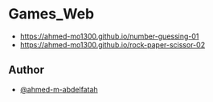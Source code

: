 # Games_Web

- https://ahmed-mo1300.github.io/number-guessing-01
- https://ahmed-mo1300.github.io/rock-paper-scissor-02

## Author

- [@ahmed-m-abdelfatah](https://github.com/ahmed-m-abdelfatah)
